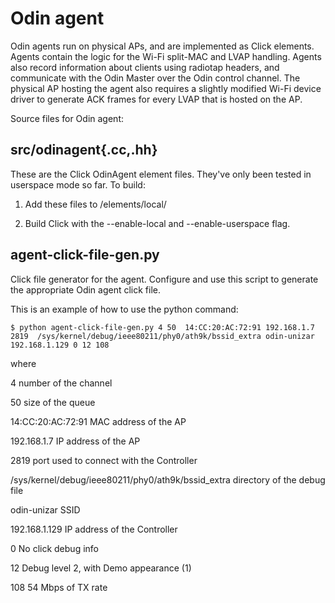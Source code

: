 Odin agent
=========

Odin agents run on physical APs, and are implemented as Click elements. Agents contain the logic for the Wi-Fi split-MAC and LVAP handling. Agents also record information about clients using radiotap headers, and communicate with the Odin Master over the Odin control channel. The physical AP hosting the agent also requires a slightly modified Wi-Fi device driver to generate ACK frames for every LVAP that is hosted on the AP.


Source files for Odin agent:

src/odinagent{.cc,.hh}
-----------------

These are the Click OdinAgent element files. They've only been
tested in userspace mode so far. To build:

1. Add these files to <click>/elements/local/

2. Build Click with the --enable-local and --enable-userspace flag.


agent-click-file-gen.py
-----------------------

Click file generator for the agent. Configure and use this script
to generate the appropriate Odin agent click file.

This is an example of how to use the python command:

    $ python agent-click-file-gen.py 4 50  14:CC:20:AC:72:91 192.168.1.7 2819  /sys/kernel/debug/ieee80211/phy0/ath9k/bssid_extra odin-unizar 192.168.1.129 0 12 108

where

4			number of the channel

50			size of the queue

14:CC:20:AC:72:91	MAC address of the AP

192.168.1.7		IP address of the AP

2819			port used to connect with the Controller

/sys/kernel/debug/ieee80211/phy0/ath9k/bssid_extra	directory of the debug file

odin-unizar		SSID

192.168.1.129		IP address of the Controller

0			No click debug info

12			Debug level 2, with Demo appearance (1)

108			54 Mbps of TX rate
